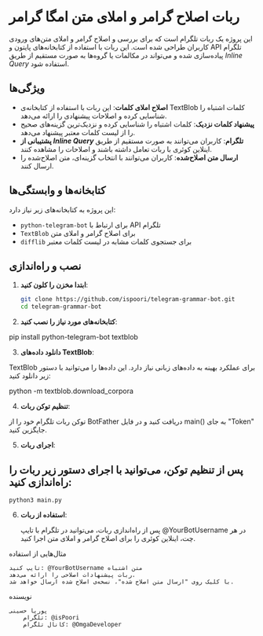 # ربات اصلاح گرامر و املای متن امگا گرامر

این پروژه یک ربات تلگرام است که برای بررسی و اصلاح گرامر و املای متن‌های ورودی کاربران طراحی شده است. این ربات با استفاده از کتابخانه‌های پایتون و API تلگرام پیاده‌سازی شده و می‌تواند در مکالمات یا گروه‌ها به صورت مستقیم از طریق *Inline Query* استفاده شود.

## ویژگی‌ها

- **اصلاح املای کلمات**: این ربات با استفاده از کتابخانه‌ی TextBlob کلمات اشتباه را شناسایی کرده و اصلاحات پیشنهادی را ارائه می‌دهد.
- **پیشنهاد کلمات نزدیک**: کلمات اشتباه را شناسایی کرده و نزدیک‌ترین گزینه‌های صحیح را از لیست کلمات معتبر پیشنهاد می‌دهد.
- **پشتیبانی از *Inline Query* تلگرام**: کاربران می‌توانند به صورت مستقیم از طریق اینلاین کوئری با ربات تعامل داشته باشند و اصلاحات را مشاهده کنند.
- **ارسال متن اصلاح‌شده**: کاربران می‌توانند با انتخاب گزینه‌ای، متن اصلاح‌شده را ارسال کنند.

## کتابخانه‌ها و وابستگی‌ها

این پروژه به کتابخانه‌های زیر نیاز دارد:
- `python-telegram-bot` برای ارتباط با API تلگرام
- `TextBlob` برای اصلاح گرامر و املای متن
- `difflib` برای جستجوی کلمات مشابه در لیست کلمات معتبر

## نصب و راه‌اندازی

1. **ابتدا مخزن را کلون کنید**:

   ```bash
   git clone https://github.com/ispoori/telegram-grammar-bot.git
   cd telegram-grammar-bot

2. **کتابخانه‌های مورد نیاز را نصب کنید**:


pip install python-telegram-bot textblob

3. **دانلود داده‌های TextBlob**:

TextBlob برای عملکرد بهینه به داده‌های زبانی نیاز دارد. این داده‌ها را می‌توانید با دستور زیر دانلود کنید:


python -m textblob.download_corpora

4. **تنظیم توکن ربات**:

توکن ربات تلگرام خود را از BotFather دریافت کنید و در فایل main() به جای "Token" جایگزین کنید.

5. **اجرای ربات**:

## پس از تنظیم توکن، می‌توانید با اجرای دستور زیر ربات را راه‌اندازی کنید:


    python3 main.py

6. **استفاده از ربات**:

    پس از راه‌اندازی ربات، می‌توانید در تلگرام با تایپ @YourBotUsername در هر چت، اینلاین کوئری را برای اصلاح گرامر و املای متن اجرا کنید.

مثال‌هایی از استفاده

    تایپ کنید: @YourBotUsername متن اشتباه
    ربات پیشنهادات اصلاحی را ارائه می‌دهد.
    با کلیک روی "ارسال متن اصلاح شده"، نسخه‌ی اصلاح شده ارسال خواهد شد.

نویسنده

    پوریا حسینی
        تلگرام: @isPoori
        کانال تلگرام: @OmgaDeveloper

